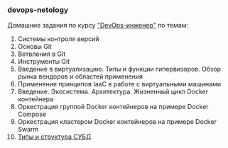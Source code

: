 ### devops-netology
Домашние задания по курсу ["DevOps-инженер"](https://netology.ru/programs/fullstack-devops?recommended_by=instant_search) по темам:

1. Системы контроля версий
2. Основы Git
3. Ветвления в Git
4. Инструменты Git
5. Введение в виртуализацию. Типы и функции гипервизоров. Обзор рынка вендоров и областей применения
6. Применение принципов IaaC в работе с виртуальными машинами
7. Введение. Экосистема. Архитектура. Жизненный цикл Docker контейнера
8. Оркестрация группой Docker контейнеров на примере Docker Compose
9. Оркестрация кластером Docker контейнеров на примере Docker Swarm
10. [Типы и структура СУБД](https://github.com/Firewal7/devops-netology/blob/main/06-db-01-basics.md)
